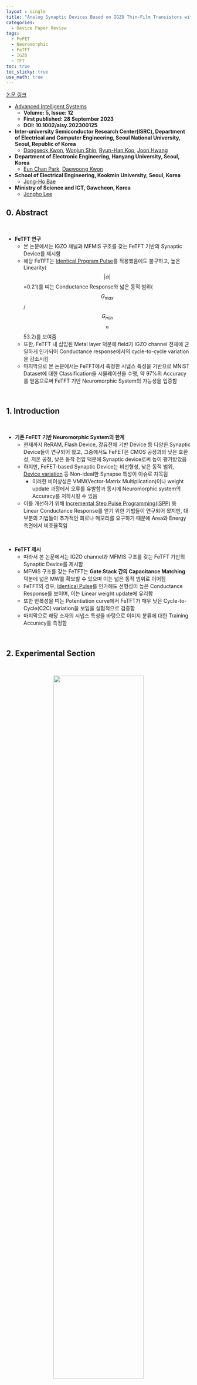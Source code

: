 ```yaml
---
layout : single
title: "Analog Synaptic Devices Based on IGZO Thin-Film Transistors with a Metal–Ferroelectric–Metal–Insulator–Semiconductor Structure for High-Performance Neuromorphic Systems"   
categories: 
  - Device Paper Review
tags:
  - FeFET  
  - Neuromorphic       
  - FeTFT   
  - IGZO    
  - TFT   
toc: true
toc_sticky: true
use_math: true
---
```



[논문 링크](https://advanced.onlinelibrary.wiley.com/doi/full/10.1002/aisy.202300125)         

- [Advanced Intelligent Systems](https://advanced.onlinelibrary.wiley.com/journal/26404567)
  - **Volume: 5, Issue: 12**   
  - **First published: 28 September 2023**   
  - **DOI: 10.1002/aisy.202300125**     
- **Inter-university Semiconductor Research Center(ISRC), Department of Electrical and Computer Engineering, Seoul National University, Seoul, Republic of Korea**      
  - [Dongseok Kwon](https://ieeexplore.ieee.org/author/37089216638), [Wonjun Shin](https://ieeexplore.ieee.org/author/37086992826), [Ryun-Han Koo](https://ieeexplore.ieee.org/author/37089391606), [Joon Hwang](https://ieeexplore.ieee.org/author/37088877534)   
- **Department of Electronic Engineering, Hanyang University, Seoul, Korea**      
  - [Eun Chan Park](https://ieeexplore.ieee.org/author/605152447968478), [Daewoong Kwon](https://ieeexplore.ieee.org/author/37402105900)   
- **School of Electrical Engineering, Kookmin University, Seoul, Korea**   
  - [Jong-Ho Bae](https://ieeexplore.ieee.org/author/37960975600)  
- **Ministry of Science and ICT, Gawcheon, Korea**   
  - [Jongho Lee](https://ieeexplore.ieee.org/author/37085367913)   


## 0. Abstract    

&nbsp;

- **FeTFT 연구**   
  - 본 논문에서는 IGZO 채널과 MFMIS 구조를 갖는 FeTFT 기반의 Synaptic Device를 제시함   
  - 해당 FeTFT는 [Identical Program Pulse](https://miniharu22.github.io/device%20paper%20review/neuro0/#2-experimental)를 적용했음에도 불구하고, 높은 Linearity($$\vert \alpha \vert$$=0.21)를 띠는 Conductance Response와 넓은 동적 범위($$G_{max}$$/$$G_{min}$$ $$\approx$$ 53.2)를 보여줌    
  - 또한, FeTFT 내 삽입된 Metal layer 덕분에 field가 IGZO channel 전체에 균일하게 인가되어 Conductance response에서의 cycle-to-cycle variation을 감소시킴    
  - 마지막으로 본 논문에서는 FeTFT에서 측정한 시냅스 특성을 기반으로 MNIST Dataset에 대한 Classification을 시뮬레이션을 수행, 약 97%의 Accuracy를 얻음으로써 FeTFT 기반 Neuromorphic System의 가능성을 입증함    

&nbsp;

## 1. Introduction   

&nbsp;

- **기존 FeFET 기반 Neuromorphic System의 한계**   
  - 현재까지 ReRAM, Flash Device, 강유전체 기반 Device 등 다양한 Synaptic Device들이 연구되어 왔고, 그중에서도 FeFET은 CMOS 공정과의 낮은 호환성, 저온 공정, 낮은 동작 전압 덕분에 Synaptic device로써 높이 평가받았음   
  - 하지만, FeFET-based Synaptic Device는 비선형성, 낮은 동적 범위, [Device variation](https://miniharu22.github.io/device%20paper%20review/fe1/) 등 Non-ideal한 Synapse 특성이 이슈로 지목됨    
    - 이러한 비이상성은 VMM(Vector-Matrix Multiplication)이나 weight update 과정에서 오류를 유발함과 동시에 Neuromorphic system의 Accuracy를 저하시킬 수 있음   
  - 이를 개선하기 위해 [Incremental Step Pulse Programming(ISPP)](https://miniharu22.github.io/device%20paper%20review/neuro0/) 등 Linear Conductance Response를 얻기 위한 기법들이 연구되어 왔지만, 대부분의 기법들이 추가적인 회로나 메모리를 요구하기 때문에 Area와 Energy 측면에서 비효율적임   

&nbsp;

- **FeTFT 제시**   
  - 따라서 본 논문에서는 IGZO channel과 MFMIS 구조를 갖는 FeTFT 기반의 Synaptic Device를 제시함    
  - MFMIS 구조를 갖는 FeTFT는 **Gate Stack 간의 Capacitance Matching** 덕분에 넓은 MW를 확보할 수 있으며 이는 넓은 동적 범위로 이어짐    
  - FeTFT의 경우, [Identical Pulse](https://miniharu22.github.io/device%20paper%20review/neuro0/#2-experimental)를 인가해도 선형성이 높은 Conductance Response를 보이며, 이는 Linear weight update에 유리함   
  - 또한 반복성을 띠는 Potentiation curve에서 FeTFT가 매우 낮은 Cycle-to-Cycle(C2C) variation을 보임을 실험적으로 검증함    
  - 마지막으로 해당 소자의 시냅스 특성을 바탕으로 이미지 분류에 대한 Training Accuracy를 측정함   

&nbsp;

## 2. Experimental Section    

&nbsp;

<div align="center">
  <img src="/assets/images/Ferro/23.png" width="70%" height="70%" alt=""/>
  <p><em></em></p>
</div>

&nbsp;  

- **MFMIS-FeTFT Process Flow**   
  - 본 논문에서 제안한 MFMIS FeTFT의 Process Flow는 Fig.S15에 제시되며 다음의 과정을 밟음   
    - Bottom Gate로써 45nm TiN을 Buffer Oxide 위에 증착 후 Patterning    
    - 8nm HZO를 강유전층으로 증착    
    - Floating Gate로써 25nm TiN을 증착 후 Patterning    
      - **Bottom Gate와 Floating Gate 사이의 Area Ratio(AR)는 HZO layer에 걸리는 field의 제어를 위해 엔지니어링이 가능**   
    - 강유전성의 유도를 위해 HZO layer는 N2 ambient에서 500°C로 Annealing    
    - 8nm ZrO2를 Insulator Layer로써 증착    
    - RF Sputtering을 통해 a-IGZO를 Channel layer로써 증착 후 Patterning    
      - IGZO는 1시간동안 350°C로 O2 Annealing을 수행    
    - DC Sputtering을 통해 Mo를 S/D eletrode로써 증착      
  - 제작한 FeTFT는 상온에서 [Agilent B1500A](https://miniharu22.github.io/device%20paper%20review/fe2/#2-2-measurement)를 통해 측정 및 분석이 수행됨   

&nbsp;

<div align= 'center'>
    $$X^l = f(X^{l-1}(G_+^l-G_-^l))$$
    <p><em>Active value in the layer</em></p>
</div> 


<div align= 'center'>
    $$\delta^1 = \delta^2(G_+^2-G_-^2)^T f'$$
    <p><em>Delta value in the hidden layer</em></p>
</div> 

&nbsp;

- **neuromorphic System Simulaton**   
  - 측정된 FeTFT의 Synapse 특성을 기반으로 NN Simulation을 Pytorch로 수행    
  - MNIST Image Classification을 위해 (28x28)→(16x16)→(10)의 FC layer를 구축   
  - Training의 batch size는 100으로 설정    
  - Hidden layer에는 ReLU Activation 사용     
    - 1st, 2nd layer의 Activaed value $$X_l$$은 위 첫번째 수식으로 표현됨    
    - $$f$$는 활성화 함수이며, $$G_+^l$$와 $$G_-^l$$는 FeTFT의 Conductance에 해당   
    - $$X^0$$는 Input layer의 matrix로 단순화를 위해 Maximum Conductance는 1로 설정함   
  - Output layer에는 Softmax를 사용   
    - Output lyaer에서는 $$X^2$$와 실제 label을 고려하여 Cross-entropy loss와 $$\delta^2$$를 계산함    
    - Hidden layer에서의 $$\delta^1$$는 위 두번째 수식으로 표현됨    
    - $$f'$$는 ReLU의 도함수이며, $$(G_+^2-G_-^2)^T$$는 Conductance 차이의 전치행렬임    
  - Loss function은 Cross-entropy를 적용   


&nbsp;

## 3. Results & Discussion   
### 3-1. Electrical Characteristics of the FeTFTs   

&nbsp;

<div align="center">
  <img src="/assets/images/Ferro/21.png" width="100%" height="100%" alt=""/>
  <p><em></em></p>
</div>

&nbsp;   

- **IGZO Channel**   
  - Fig.1(a)와 Fig.1(b)는 각각 MFMIS 구조 FeTFT의 3D Schematic과 Source/Drain 사이의 단면도를 보여주며, Fig.1(c)는 TEM 이미지를 나타냄    
  - 본 논문에서 제시한 FeTFT는 Channel material로써 **IGZO**를 사용하는데 이는 저온 공정에서 증착이 가능함    
    - 이전 논문들에 따르면 [HZO의 강유전성을 발현시키기 위해서는 500°C의 Annealing을 수행하는데](https://miniharu22.github.io/device%20paper%20review/fe3/#2-experiments), **IGZO는 500°C보다 낮은 온도에서 증착이 가능함**([2T0C 논문에서는 250°C 라고 설명](https://miniharu22.github.io/device%20paper%20review/TC1/#2-device-fabrication))    
    - 또한, IGZO channel을 사용하는 TFT는 높은 [On/Off current ratio](https://miniharu22.github.io/device%20paper%20review/TC1/#1-introduction)를 보여주는데, **이는 넓은 동적 범위를 확보하는데 유리함**     

&nbsp;

- **Capacitane Matching**
  - FeTFT의 MFMIS 구조에서 Metal-Insulator-Semiconductor(MIS)의 면적($$A_{\text{MOS}}$$)과 Metal-Ferro-Metal(MFM)의 면적($$A_{\text{FE}}$$)간의 비율(Area Ratio, AR)은 엔지니어링이 가능함    
    - **즉, 이는 MIS와 MFM의 Capacitance 비율은 $$A_{\text{MOS}}$$와 $$A_{\text{FE}}$$의 비율로 조절이 가능함을 의미**    
  - **AR($$A_{\text{MOS}}$$ : $$A_{\text{FE}}$$)를 증가시킴으로써 MFM에 걸리는 field의 세기를 증가시켜 강유전체의 분극을 극대화하고, 결과적으로 MW를 향상시킴**   
    - 또한 Capacitance Matching을 적절히 조절하면, [Insulator에 걸리는 field를 감소시켜 소자의 Reliability를 향상시킬 수 있음](https://miniharu22.github.io/device%20paper%20review/fe4/#3-3-feil-field-analysis)     
  - Fig.1(d)는 100kHz 주파수에서의 **PUND(Positive-Up-Negative-Down)** 측정으로 얻은 MFM 구조의 Voltage sweep에 따른 IV 특성을 Plot함   
    - Fig.1(e)는 동일한 PUND 측정 조건에서 전압에 따른 분극 값을 나타내며, 해당 측정 결과에서 잔류 분극($$2P_r$$)은 약 46μC/cm² 으로 나타남    
    - 아래 Fig.S(1)은 Voltage Sweep 범위에 따른 CV curve에 대한 Plot   


&nbsp;

<div align="center">
  <img src="/assets/images/Ferro/22.png" width="80%" height="80%" alt=""/>
  <p><em></em></p>
</div>

&nbsp;  

&nbsp;

<div align="center">
  <img src="/assets/images/Ferro/24.png" width="100%" height="100%" alt=""/>
  <p><em></em></p>
</div>

&nbsp;  

- **AR에 따른 WM 변화 분석**   
  - Fig.2(a)는 AR이 7:1로 맞춰진 FeTFT에서 Voltage Sweep에 따른 Transfer curve을 Plot한 것으로 강유전층의 분극 현상에 따른 hysteresis loop를 확인할 수 있음   
    - 소자의 Channel width와 length는 각각 30µm와 20µm로 설정됨    
    - 40nA의 Constant current에서 측정된 MW는 약 3.8V로 확인됨    
  - Fig.2(b)에서는 AR에 따른 FeTFT의 MW를 측정한 것으로 **동일한 $$A_{\text{MOS}}$$ 조건에서 AR이 증가할수록 MFM layer의 Capacitance가 감소한다는 점에 주목해야함**     
    - **즉, AR이 증가함에 따라 MFM layer에 걸리는 field의 세기가 증가하므로 MFM의 분극을 최대화할 수 있게 되며 이를 통해 MW를 극대화할 수 있음**   
  - Fig.2(c)는 AR에 따른 $$V_th$$와 MW의 변화에 대한 Plot    

&nbsp;

> **Capacitance vs Field**   
>   - Capacitance가 감소하면 Field가 증가하는 이유는 다음의 수식에서 유도 가능   
>       - $$Q$$ = $$CV$$   
>       - $$E$$ = $$\frac{V}{d}$$    
>   - 위 수식을 정리하면, $$E$$ = $$\frac{Q}{Cd}$$ 이므로, Capacitance가 감소하면 field의 세기가 증가하게 됨   
>   - 정성적으로 설명하면, 동일한 양의 전하를 저장해야 할때 Capacitance가 작을수록 더 큰 전압이 요구됨    
>       - 즉, 해당 층에 분배되는 전압의 크기가 증가하며 이에 따라 Field가 증가함   


&nbsp;

### 3-2. Synaptic Characteristics of the FeTFTs    

&nbsp;

- **FeTFT의 시냅스 동작**   
  - 본 논문에서 제시된 MFMIS Gate stack FeTFT는 Channel Conductance($$G$$)를 조절함으로써 Synaptic Device로 사용 가능     
  - Nenuromorphic system에서 $$G$$는 Synaptic weight를 결정하는데 사용되며, $$G$$의 변화는 강유전층의 분극 스위칭을 통해 구현됨    

&nbsp;

<div align="center">
  <img src="/assets/images/Ferro/25.png" width="80%" height="80%" alt=""/>
  <p><em></em></p>
</div>

&nbsp;  

- **PGM Pulse에 따른 $$G$$ 측정**
  - Fig.3(a)는 PGM Pulse(5V, 100μs)의 개수를 증가시키면서 측정한 FeTFT의 Transfer curve를 보여줌    
    - PGM Pulse 인가하기 전에, 10회의 ERS Pulse(-5V, 10ms)를 인가하여 FeTFT를 초기화함     
    - **ERS Pulse 인가 후, 강유전층에는 아래 방향의 분극이 형성되어 IGZO 채널 내 전자를 공핍(Depletion)시키고, $$G$$를 감소시킴**       
  - **PGM Pulse 인가 후에는 반대로 분극 반향을 위로 전환시키기 때문에 Channel에 전자를 축적시킴으로써 $$G$$가 증가되는데, 점진적으로 증가됨이 확인됨**       
 

&nbsp;

- **Linear $$G$$ Response**   
  - Fig.3(b)는 PGM Pulse의 개수에 따른 FeTFT의 $$G$$ Response를 확인 가능한데, **PGM Pulse 수가 증가함에 따라 $$G$$ Response가 linear하게 나타남이 보여짐**  
  - 대부분의 연구에서는 Non-linear한 G Response를 완화하기 위해 [Incremental Step Pulse Programming(ISPP)]((https://miniharu22.github.io/device%20paper%20review/neuro0/))을 적용함    
    - 하지만, Incremental PGM Pulse를 생성하면 별도의 회로가 추가되야 하는데 이는 Neuromorphic system의 효율을 저하시킴     
    - **이러한 관점에서, Identical Pulse를 적용해도 Linear $$G$$ Response를 보이는 FeTFT는 Neuromorphic System에서 큰 이점을 가짐**   
  - 일부 Charge Trapping 기반 Synaptic Device는 Subthreshold region에서도 Linear G Response을 보이지만, [FET의 Subthreshold current는 전압 변화에 매우 민감하기 때문에](https://miniharu22.github.io/device%20paper%20review/fe1/#3-1-ferro--variation) Neuromorphic system의 performance에 악영향을 줄 수 있음    
    - 반면, 본 논문에서 제시한 FeTFT는 Subthreshold region에서도 Linearity를 유지하기 때문에 이 또한 Neuromorphic system에서 큰 이점을 제공함   

&nbsp;

<div align="center">
  <img src="/assets/images/Ferro/26.png" width="100%" height="100%" alt=""/>
  <p><em></em></p>
</div>

&nbsp;  

- **AR에 따른 $$G$$ Response**    
  - 본 논문에서는 다양한 AR에 따른 $$G$$ Response를 분석함     
  - Fig.3(c)에서 확인할 수 있듯이, AR이 7:1인 FeTFT는 동일한 동적 범위($$G_{max}$$/$$G_{mix}$$) 내에서 제일 선형성이 높은 $$G$$ Response를 보임     
    - Fig.S(5)를 보면, AR이 4:1, 6:1 FeTFT도 상대적으로 좁은 동적 범위 내에서는 선형적인 $$G$$ Response를 보이긴했지만, 결국 7:1 FeTFT보다는 부족함    
  - Fig.S(6)과 Fig.S(7)은 각각 동일한 Programming 시간($$t_{pgm}$$)에서 AR에 따른 $$G$$ Response와 AR이 7:1일 때 다양한 $$t_{pgm}$$에 다른 $$G$$ Response를 Plot함   

&nbsp;

- **$$\Delta V_{th}$$와 Linear $$G$$ Response**   
  - Fig.S(8)의 경우, 서로 다른 AR을 가진 FeTFT의 Transfer curve를 $$V_th$$에 대해 Normalization을 수행한 것으로 각각의 FeTFT의 curve가 거의 동일한 것이 확인됨    
  - Fig.S(8b)에서는 $$\Delta V_{th}$$를 PGM Pulse의 개수에 따른 함수로 표현하였는데, FeTFT에 PGM Pulse를 인가함에 따라 Transfer curve가 $$\Delta V_{th}$$만큼 left-shift되는 것을 확인 가능하며, 이에 따라 $$I_D$$ 값도 변함     
    - 여기서 주목해야하는 점은 **$$\Delta V_{th}$$에 의한 $$I_D$$의 변화와 PGM Pulse에 의한 $$\Delta V_{th}$$가 서로 상쇄된다면, PGM Pulse 수에 따라 $$I_D$$가 선형적으로 증가함으로써 Linear $$G$$ Response를 유도할 수 있다는 것임**   
  - 이에 본 논문에서는 주어진 동적 범위 내에서 상기한 조건을 만족시키도록 FeTFT의 AR을 엔지니어링함으로써 $$G$$의 선형성을 제어함(Fig.S(8c) 참고)        
    - AR이 4:1인 FeTFT에서는 MW가 좁기 때문에 $$\Delta V_{th}$$가 PGM Pulse에 의해 빠르게 Saturation됨    
    - 반면, AR이 증가하면 $$\Delta V_{th}$$의 Saturation value도 증가함    
    - 결과적으로 AR이 7:1인 FeTFT에서 Lienar한 $$G$$ Response를 추출할 수 있었음   

&nbsp;

<div align="center">
  <img src="/assets/images/Ferro/27.png" width="80%" height="80%" alt=""/>
  <p><em></em></p>
</div>

&nbsp;  

- **PGM Pulse의 세기에 따른 $$G$$ Linearity**       
  - Fig.3(d)에서는 200μs의 Pulse width에서 다양한 PGM Pulse의 세기(Amplitude)에 따른 $$G$$ Response를 Plot한 것으로 다양한 Pulse amplitude에서도 높은 선형성을 확인 가능    
  - PGM Voltage가 5V일 때의 동적 범위는 약 53.2로 이는 기존의 다른 강유전체 기반 Synaptic Device보다 높은 수치인데, 특히 PGM Voltage가 4.5V일 때는 70개 이상의 weight level을 높은 선형성과 함께 표현 가능함     
    - Fig.S(9)에서는 각 $$G$$ Response에 대한 Fitting 결과를 표현함    
  - Fig.S(10)에서는 본 논문에서 제시한 FeTFT의 Retention 특성을 나타낸 것으로 FeTFT가 NVM로써 활용될 수 있음을 확인 가능함    

&nbsp;

<div align="center">
  <img src="/assets/images/Ferro/28.png" width="80%" height="80%" alt=""/>
  <p><em></em></p>
</div>

&nbsp;  

- **C2C variation 측정**   
  - MFIS 구조의 FeFET은 분균일한 분극(Inhomogeneous Polarization)으로 인해 Channel Conducatance의 불균일성과 $$G$$ Response의 Variation이 야기됨    
  - 반면, MFMIS 구조의 FeTFT는 **Floating Gate의 Metal layer가 강유전층 내의 불균일한 분극을 보정해준다는 점**이 특징임(Fig.4(a) 참고)   
    - **Floating Gate를 통과한 field는 IGZO channel 전체에 균일하게 적용되며 결과적으로 Channel Conductance를 균일하게 만들고 C2C(Cycle-to-Cycle) Variation을 개선시킴**   
  - Fig.4(b)는 C2C variation을 평가하기 위해 Identical PGM Pulse를 5회동안 반복 적용한 FeTFT의 $$G$$ Response를 측정한 것으로 각 $$G$$ Response는 20회의 ERS Pulse를 통해 $$G$$ level을 초기화한 후 측정됨    
    - 측정 결과, 거의 동일한 수준의 $$G$$ Response가 관찰되었으며, C2C variation도 매우 낮은 수준($$\sigma$$ = 0.47%)로 나타난 동시에 높은 선형성도 관측됨    

&nbsp;

